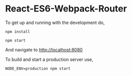# React-ES6-Webpack-Router

To get up and running with the development do,

```
npm install

npm start

```

And navigate to [http://localhost:8080](http://localhost:8080)

To build and start a production server use,

```
NODE_ENV=production npm start

```